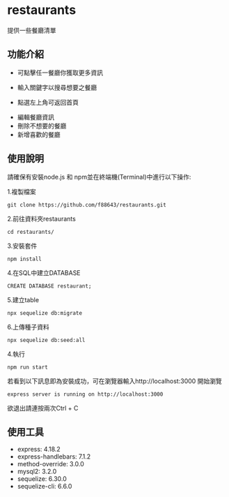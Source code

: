 # restaurants

提供一些餐廳清單

## 功能介紹

- 可點擊任一餐廳你獲取更多資訊
* 輸入關鍵字以搜尋想要之餐廳
+ 點選左上角可返回首頁
- 編輯餐廳資訊
- 刪除不想要的餐廳
- 新增喜歡的餐廳

## 使用說明

請確保有安裝node.js 和 npm並在終端機(Terminal)中進行以下操作:

1.複製檔案
```
git clone https://github.com/f88643/restaurants.git

```
2.前往資料夾restaurants
```
cd restaurants/
```
3.安裝套件
```
npm install
```
4.在SQL中建立DATABASE

```
CREATE DATABASE restaurant;
```
5.建立table

```
npx sequelize db:migrate 
```
6.上傳種子資料
```
npx sequelize db:seed:all  
```
4.執行
```
npm run start
```
若看到以下訊息即為安裝成功，可在瀏覽器輸入http://localhost:3000 開始瀏覽
```
express server is running on http://localhost:3000
```

欲退出請連按兩次Ctrl + C
## 使用工具
- express: 4.18.2
- express-handlebars: 7.1.2
- method-override: 3.0.0
- mysql2: 3.2.0
- sequelize: 6.30.0
- sequelize-cli: 6.6.0
  
